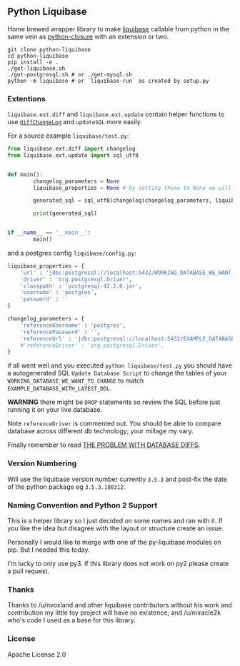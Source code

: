 ## Python Liquibase

Home brewed wrapper library to make [liquibase](https://www.liquibase.org/) callable from python in the same vein as [python-closure](https://github.com/miracle2k/python-closure) with an extension or two.

```
git clone python-liquibase
cd python-liquibase
pip install -e .
./get-liquibase.sh
./get-postgresql.sh # or ./get-mysql.sh
python -m liquibase # or `liquibase-run` as created by setup.py
```

### Extentions

`liquibase.ext.diff` and `liquibase.ext.update` contain helper functions to use [`diffChangeLog`](http://www.liquibase.org/documentation/diff.html) and `updateSQL` more easily.

For a source example `liquibase/test.py`:

```py
from liquibase.ext.diff import changelog
from liquibase.ext.update import sql_utf8


def main():
        changelog_parameters = None
        liquibase_properties = None # by setting these to None we will try to load liquibase.config if not configured we will sys.exit

        generated_sql = sql_utf8(changelog(changelog_parameters, liquibase_properties))

        print(generated_sql)


if __name__ == '__main__':
        main()
```

and a postgres config `liquibase/config.py`:

```py
liquibase_properties = {
	'url' : 'jdbc:postgresql://localhost:5432/WORKING_DATABASE_WE_WANT_TO_CHANGE',
	'driver' : 'org.postgresql.Driver',
	'classpath' : 'postgresql-42.2.0.jar',
	'username' : 'postgres',
	'password' : ''
}

changelog_parameters = {
	'referenceUsername' : 'postgres',
	'referencePassword' : '',
	'referenceUrl' : 'jdbc:postgresql://localhost:5432/EXAMPLE_DATABASE_WITH_LATEST_DDL',
	#'referenceDriver' : 'org.postgresql.Driver',
}
```

if all went well and you executed `python liquibase/test.py` you should have a autogenerated SQL `Update Database Script` to change 
the tables of your `WORKING_DATABASE_WE_WANT_TO_CHANGE` to match `EXAMPLE_DATABASE_WITH_LATEST_DDL`. 

**WARNING** there might be `DROP` statements so review the SQL before just running it on your live database.

Note `referenceDriver` is commented out. You should be able to compare database across different db technology; your millage my vary.

Finally remember to read [THE PROBLEM WITH DATABASE DIFFS](http://www.liquibase.org/2007/06/the-problem-with-database-diffs.html).
### Version Numbering 

Will use the liquibase version number currently `3.5.3` and post-fix the date of the python package eg `3.5.3.180312`.

### Naming Convention and Python 2 Support

This is a helper library so I just decided on some names and ran with it. If you like the idea but disagree with the layout or structure create an issue.

Personally I would like to merge with one of the py-liquibase modules on pip. But I needed this today.

I'm lucky to only use py3. If this library does not work on py2 please create a pull request.

### Thanks

Thanks to /u/nvoxland and other liquibase contributors without his work and contribution my little toy project will have no existence;
and /u/miracle2k who's code I used as a base for this library.

### License

Apache License 2.0
